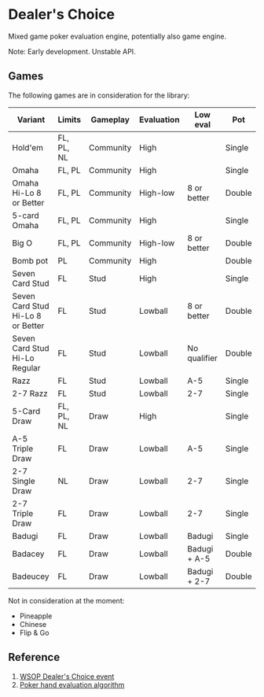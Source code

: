 # Dealer's Choice

Mixed game poker evaluation engine, potentially also game engine.

Note: Early development. Unstable API.

## Games

The following games are in consideration for the library:

| Variant                           | Limits     | Gameplay  | Evaluation | Low eval     | Pot    |
| --------------------------------- | ---------- | --------- | ---------- | ------------ | ------ |
| Hold'em                           | FL, PL, NL | Community | High       |              | Single |
| Omaha                             | FL, PL     | Community | High       |              | Single |
| Omaha Hi-Lo 8 or Better           | FL, PL     | Community | High-low   | 8 or better  | Double |
| 5-card Omaha                      | FL, PL     | Community | High       |              | Single |
| Big O                             | FL, PL     | Community | High-low   | 8 or better  | Double |
| Bomb pot                          | PL         | Community | High       |              | Double |
| Seven Card Stud                   | FL         | Stud      | High       |              | Single |
| Seven Card Stud Hi-Lo 8 or Better | FL         | Stud      | Lowball    | 8 or better  | Double |
| Seven Card Stud Hi-Lo Regular     | FL         | Stud      | Lowball    | No qualifier | Double |
| Razz                              | FL         | Stud      | Lowball    | A-5          | Single |
| 2-7 Razz                          | FL         | Stud      | Lowball    | 2-7          | Single |
| 5-Card Draw                       | FL, PL, NL | Draw      | High       |              | Single |
| A-5 Triple Draw                   | FL         | Draw      | Lowball    | A-5          | Single |
| 2-7 Single Draw                   | NL         | Draw      | Lowball    | 2-7          | Single |
| 2-7 Triple Draw                   | FL         | Draw      | Lowball    | 2-7          | Single |
| Badugi                            | FL         | Draw      | Lowball    | Badugi       | Single |
| Badacey                           | FL         | Draw      | Lowball    | Badugi + A-5 | Double |
| Badeucey                          | FL         | Draw      | Lowball    | Badugi + 2-7 | Double |

Not in consideration at the moment:

* Pineapple
* Chinese
* Flip & Go

## Reference

1. [WSOP Dealer's Choice event](https://www.wsop.com/pdfs/structuresheets/structure_5504_23147.pdf)
2. [Poker hand evaluation algorithm](https://github.com/HenryRLee/PokerHandEvaluator/blob/master/Documentation/Algorithm.md)
